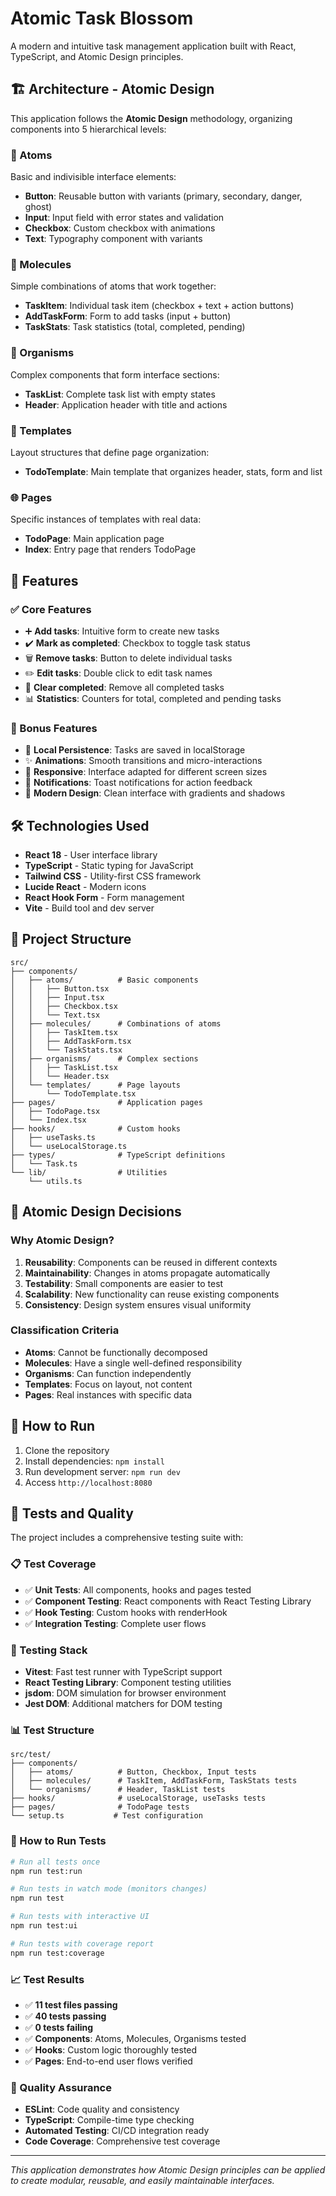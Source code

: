 
# Atomic Task Blossom

A modern and intuitive task management application built with React, TypeScript, and Atomic Design principles.

## 🏗️ Architecture - Atomic Design

This application follows the **Atomic Design** methodology, organizing components into 5 hierarchical levels:

### 🔬 Atoms
Basic and indivisible interface elements:
- **Button**: Reusable button with variants (primary, secondary, danger, ghost)
- **Input**: Input field with error states and validation
- **Checkbox**: Custom checkbox with animations
- **Text**: Typography component with variants

### 🧪 Molecules
Simple combinations of atoms that work together:
- **TaskItem**: Individual task item (checkbox + text + action buttons)
- **AddTaskForm**: Form to add tasks (input + button)
- **TaskStats**: Task statistics (total, completed, pending)

### 🦠 Organisms
Complex components that form interface sections:
- **TaskList**: Complete task list with empty states
- **Header**: Application header with title and actions

### 📄 Templates
Layout structures that define page organization:
- **TodoTemplate**: Main template that organizes header, stats, form and list

### 🌐 Pages
Specific instances of templates with real data:
- **TodoPage**: Main application page
- **Index**: Entry page that renders TodoPage

## 🚀 Features

### ✅ Core Features
- ➕ **Add tasks**: Intuitive form to create new tasks
- ✔️ **Mark as completed**: Checkbox to toggle task status
- 🗑️ **Remove tasks**: Button to delete individual tasks
- ✏️ **Edit tasks**: Double click to edit task names
- 🧹 **Clear completed**: Remove all completed tasks
- 📊 **Statistics**: Counters for total, completed and pending tasks

### 🎁 Bonus Features
- 💾 **Local Persistence**: Tasks are saved in localStorage
- ✨ **Animations**: Smooth transitions and micro-interactions
- 📱 **Responsive**: Interface adapted for different screen sizes
- 🔔 **Notifications**: Toast notifications for action feedback
- 🎨 **Modern Design**: Clean interface with gradients and shadows

## 🛠️ Technologies Used

- **React 18** - User interface library
- **TypeScript** - Static typing for JavaScript
- **Tailwind CSS** - Utility-first CSS framework
- **Lucide React** - Modern icons
- **React Hook Form** - Form management
- **Vite** - Build tool and dev server

## 📁 Project Structure

```
src/
├── components/
│   ├── atoms/          # Basic components
│   │   ├── Button.tsx
│   │   ├── Input.tsx
│   │   ├── Checkbox.tsx
│   │   └── Text.tsx
│   ├── molecules/      # Combinations of atoms
│   │   ├── TaskItem.tsx
│   │   ├── AddTaskForm.tsx
│   │   └── TaskStats.tsx
│   ├── organisms/      # Complex sections
│   │   ├── TaskList.tsx
│   │   └── Header.tsx
│   └── templates/      # Page layouts
│       └── TodoTemplate.tsx
├── pages/              # Application pages
│   ├── TodoPage.tsx
│   └── Index.tsx
├── hooks/              # Custom hooks
│   ├── useTasks.ts
│   └── useLocalStorage.ts
├── types/              # TypeScript definitions
│   └── Task.ts
└── lib/                # Utilities
    └── utils.ts
```

## 🎯 Atomic Design Decisions

### Why Atomic Design?
1. **Reusability**: Components can be reused in different contexts
2. **Maintainability**: Changes in atoms propagate automatically
3. **Testability**: Small components are easier to test
4. **Scalability**: New functionality can reuse existing components
5. **Consistency**: Design system ensures visual uniformity

### Classification Criteria
- **Atoms**: Cannot be functionally decomposed
- **Molecules**: Have a single well-defined responsibility
- **Organisms**: Can function independently
- **Templates**: Focus on layout, not content
- **Pages**: Real instances with specific data

## 🔧 How to Run

1. Clone the repository
2. Install dependencies: `npm install`
3. Run development server: `npm run dev`
4. Access `http://localhost:8080`

## 🧪 Tests and Quality

The project includes a comprehensive testing suite with:

### 📋 Test Coverage

- ✅ **Unit Tests**: All components, hooks and pages tested
- ✅ **Component Testing**: React components with React Testing Library
- ✅ **Hook Testing**: Custom hooks with renderHook
- ✅ **Integration Testing**: Complete user flows

### 🧰 Testing Stack

- **Vitest**: Fast test runner with TypeScript support
- **React Testing Library**: Component testing utilities
- **jsdom**: DOM simulation for browser environment
- **Jest DOM**: Additional matchers for DOM testing

### 📊 Test Structure

```text
src/test/
├── components/
│   ├── atoms/          # Button, Checkbox, Input tests
│   ├── molecules/      # TaskItem, AddTaskForm, TaskStats tests
│   └── organisms/      # Header, TaskList tests
├── hooks/              # useLocalStorage, useTasks tests
├── pages/              # TodoPage tests
└── setup.ts           # Test configuration
```

### 🚀 How to Run Tests

```bash
# Run all tests once
npm run test:run

# Run tests in watch mode (monitors changes)
npm run test

# Run tests with interactive UI
npm run test:ui

# Run tests with coverage report
npm run test:coverage
```

### 📈 Test Results

- ✅ **11 test files passing**
- ✅ **40 tests passing**
- ✅ **0 tests failing**
- ✅ **Components**: Atoms, Molecules, Organisms tested
- ✅ **Hooks**: Custom logic thoroughly tested
- ✅ **Pages**: End-to-end user flows verified

### 🎯 Quality Assurance

- **ESLint**: Code quality and consistency
- **TypeScript**: Compile-time type checking  
- **Automated Testing**: CI/CD integration ready
- **Code Coverage**: Comprehensive test coverage

---

*This application demonstrates how Atomic Design principles can be applied to create modular, reusable, and easily maintainable interfaces.*

